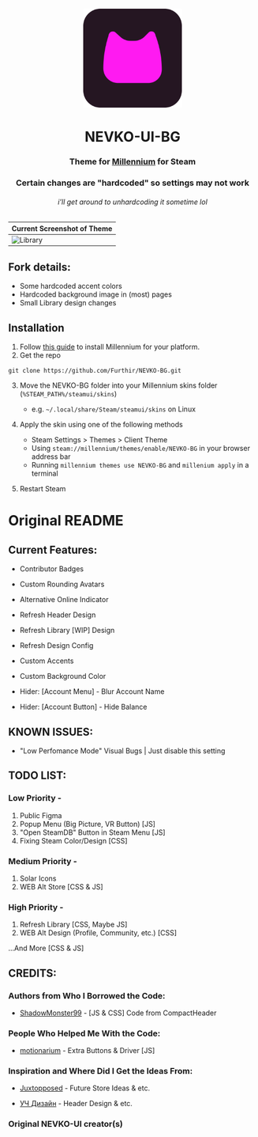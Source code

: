 <p align="center">
    <a href="https://github.com/Furthir/NEVKO-BG/">
        <picture>
          <img src="github/logo/pinknevkologo.png?raw=true" alt="nevkouilogo" width="200">
        </picture>
    </a>
</p>

<div align="center">

# NEVKO-UI-BG
### Theme for [Millennium](https://steambrew.app/) for Steam

### Certain changes are "hardcoded" so settings may not work
###### i'll get around to unhardcoding it sometime lol
 | Current Screenshot of Theme |
| ------------------- | 
| ![Library](https://ftn.s-ul.eu/bNVGJRrL?raw=true) |

</div>

## Fork details:
* Some hardcoded accent colors
* Hardcoded background image in (most) pages
* Small Library design changes

## Installation
1. Follow [this guide](https://docs.steambrew.app/users/installing) to install Millennium for your platform.
2. Get the repo
``` 
git clone https://github.com/Furthir/NEVKO-BG.git
```
3. Move the NEVKO-BG folder into your Millennium skins folder (`%STEAM_PATH%/steamui/skins`)
    - e.g. `~/.local/share/Steam/steamui/skins` on Linux

4. Apply the skin using one of the following methods
    - Steam Settings > Themes > Client Theme
    - Using `steam://millennium/themes/enable/NEVKO-BG` in your browser address bar
    - Running `millennium themes use NEVKO-BG` and `millenium apply` in a terminal
5. Restart Steam

# Original README

## Current Features:

* Contributor Badges
* Custom Rounding Avatars

* Alternative Online Indicator

* Refresh Header Design
* Refresh Library [WIP] Design
* Refresh Design Config

* Custom Accents
* Custom Background Color

* Hider: [Account Menu] - Blur Account Name
* Hider: [Account Button] - Hide Balance
 
## KNOWN ISSUES:

* "Low Perfomance Mode" Visual Bugs | Just disable this setting  
 
## TODO LIST:
### Low Priority -

 1. Public Figma
 2. Popup Menu (Big Picture, VR Button) [JS] 
 3. "Open SteamDB" Button in Steam Menu [JS]
 4. Fixing Steam Color/Design [CSS]

### Medium Priority -

 1. Solar Icons
 2. WEB Alt Store [CSS & JS]

### High Priority -

 1. Refresh Library [CSS, Maybe JS]
 2. WEB Alt Design (Profile, Community, etc.) [CSS]
 
...And More [CSS & JS]

## CREDITS:
### Authors from Who I Borrowed the Code:

* [ShadowMonster99](https://github.com/shdwmtr) - [JS & CSS] Code from CompactHeader

### People Who Helped Me With the Code:

* [motionarium](https://github.com/motionarium) - Extra Buttons & Driver [JS]

### Inspiration and Where Did I Get the Ideas From:

* [Juxtopposed](https://youtu.be/cDY2p1CTkPo) - Future Store Ideas & etc.

* [УЧ Дизайн](https://youtu.be/k0YCMI2ntjE) - Header Design & etc.

### Original NEVKO-UI creator(s)
